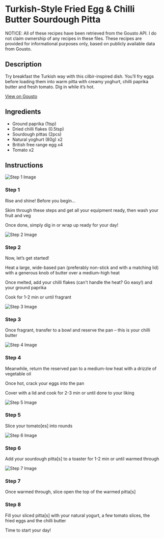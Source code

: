 # Turkish-Style Fried Egg & Chilli Butter Sourdough Pitta

NOTICE: All of these recipes have been retrieved from the Gousto API. I do not claim ownership of any recipes in these files. These recipes are provided for informational purposes only, based on publicly available data from Gousto.

## Description

Try breakfast the Turkish way with this cilbir-inspired dish. You’ll fry eggs before loading them into warm pitta with creamy yoghurt, chilli paprika butter and fresh tomato. Dig in while it’s hot.

[View on Gousto](https://www.gousto.co.uk/recipes/cookbook/turkish-style-fried-egg-chilli-butter-sourdough-pitta)

## Ingredients

- Ground paprika (1tsp)
- Dried chilli flakes (0.5tsp)
- Sourdough pittas (2pcs)
- Natural yoghurt (80g) x2
- British free range egg x4
- Tomato x2

## Instructions

![Step 1 Image](https://production-media.gousto.co.uk/cms/recipe-step-image/Breakfast-Step-1-1-1729073403001-x200.jpg)

### Step 1

Rise and shine! Before you begin…

Skim through these steps and get all your equipment ready, then wash your fruit and veg

Once done, simply dig in or wrap up ready for your day!

![Step 2 Image](https://production-media.gousto.co.uk/cms/recipe-step-image/Step-2-1727103031872-x200.jpg)

### Step 2

Now, let’s get started!

Heat a large, wide-based pan (preferably non-stick and with a matching lid) with a generous knob of butter over a medium-high heat

Once melted, add your chilli flakes (can't handle the heat? Go easy!) and your ground paprika

Cook for 1-2 min or until fragrant

![Step 3 Image](https://production-media.gousto.co.uk/cms/recipe-step-image/Step-3-1727103073423-x200.jpg)

### Step 3

Once fragrant, transfer to a bowl and reserve the pan – this is your chilli butter

![Step 4 Image](https://production-media.gousto.co.uk/cms/recipe-step-image/Step-4-1727103077745-x200.jpg)

### Step 4

Meanwhile, return the reserved pan to a medium-low heat with a drizzle of vegetable oil

Once hot, crack your eggs into the pan

Cover with a lid and cook for 2-3 min or until done to your liking

![Step 5 Image](https://production-media.gousto.co.uk/cms/recipe-step-image/Step-5-1727103084535-x200.jpg)

### Step 5

Slice your tomato[es] into rounds

![Step 6 Image](https://production-media.gousto.co.uk/cms/recipe-step-image/Step-6-1727103087703-x200.jpg)

### Step 6

Add your sourdough pitta[s] to a toaster for 1-2 min or until warmed through

![Step 7 Image](https://production-media.gousto.co.uk/cms/recipe-step-image/Step-7-1727103091175-x200.jpg)

### Step 7

Once warmed through, slice open the top of the warmed pitta[s]

### Step 8

Fill your sliced pitta[s] with your natural yogurt, a few tomato slices, the fried eggs and the chilli butter

Time to start your day!

